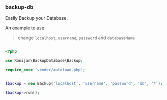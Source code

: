 ### backup-db

Easily Backup your Database.


An example to use

> change `localhost`, `username`, `password` and `databaseName`

```php

<?php

use Ronijan\BackupDatabase\Backup;

require_once 'vendor/autoload.php';


$backup = new Backup('localhost', 'username', 'password', 'db', '*');

$backup->run();
```
